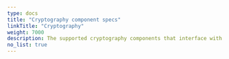 ```yaml
---
type: docs
title: "Cryptography component specs"
linkTitle: "Cryptography"
weight: 7000
description: The supported cryptography components that interface with Dapr
no_list: true
---
```


<!--Different components would be developed to perform those operations on supported backends such as the products/services listed above. Dapr would "translate" these calls into whatever format the backends require. Dapr never sees the private/shared keys, which remain safely stored inside the vaults.

Additionally, we could offer a "local" crypto component where keys are stored as Kubernetes secrets and cryptographic operations are performed within the Dapr sidecar. Although this is not as secure as using an external key vault, it still offers some benefits such as using standardized APIs and separation of concerns/roles with regards to key management.-->